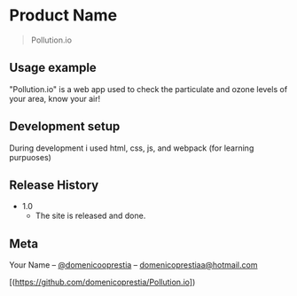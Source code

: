 # Product Name
> Pollution.io


## Usage example

"Pollution.io" is a web app used to check the particulate and ozone levels of your area, know your air!

## Development setup

During development i used html, css, js, and webpack (for learning purpuoses)

## Release History

* 1.0
    * The site is released and done.


## Meta

Your Name – [@domenicooprestia](https://www.instagram.com/domenicooprestia/) – domenicoprestiaa@hotmail.com


[(https://github.com/domenicoprestia/Pollution.io])



<!-- Markdown link & img dfn's -->
